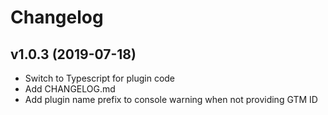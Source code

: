 # Changelog

## v1.0.3 (2019-07-18)

- Switch to Typescript for plugin code
- Add CHANGELOG.md
- Add plugin name prefix to console warning when not providing GTM ID
